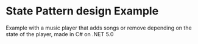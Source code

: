 # State Pattern design Example

Example with a music player that adds songs or remove depending on the state of the player, made in C# on .NET 5.0
